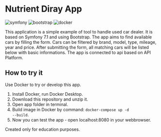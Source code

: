 # Nutrient Diray App

![symfony](https://img.shields.io/badge/Symfony-000000?style=for-the-badge&logo=Symfony&logoColor=white) 
![bootstrap](https://img.shields.io/badge/Bootstrap-563D7C?style=for-the-badge&logo=bootstrap&logoColor=white)
![docker](https://img.shields.io/badge/Docker-2CA5E0?style=for-the-badge&logo=docker&logoColor=white) 

This application is a simple example of tool to handle used car dealer. It is based on Symfony 7.1 and using Bootstrap. 
The app aims to find available cars by filling the form. Cars can be filtered by brand, model, type, mileage, year and price. 
After submitting the form, all matching cars will be listed below with basic informations.
The app is connected to api based on API Platform.

## How to try it
Use Docker to try or develop this app.
1. Install Docker, run Docker Desktop.
2. Download this repository and unzip it.
3. Open app folder in terminal.
4. Build image in Docker by command: <code>docker-compose up -d --build</code>.
5. Now you can test the app - open localhost:8080 in your webbrowser.

Created only for education purposes.